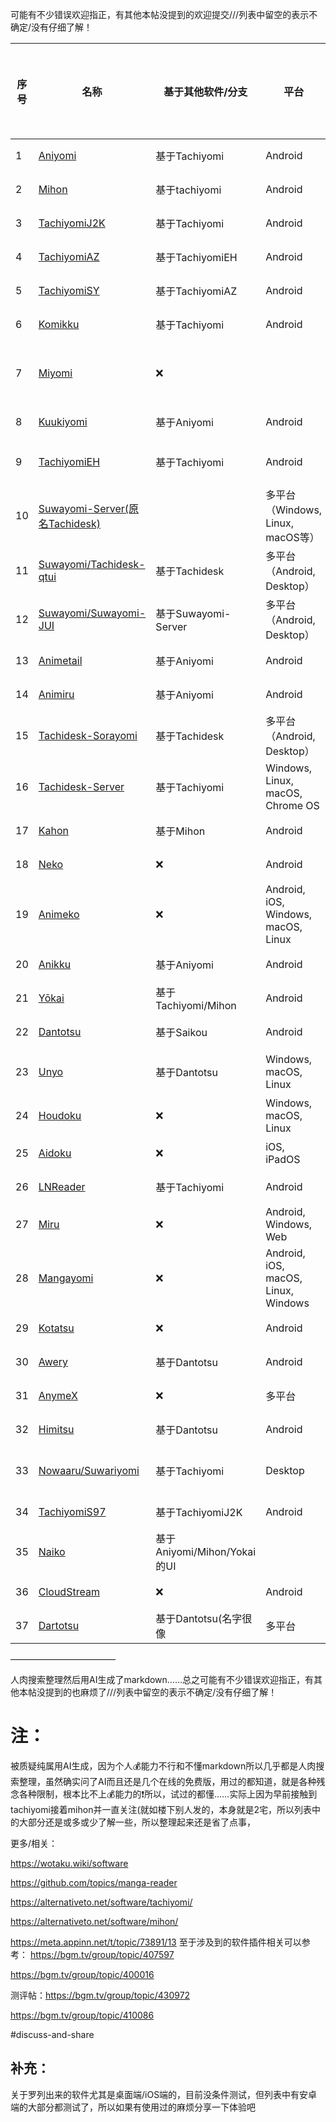 可能有不少错误欢迎指正，有其他本帖没提到的欢迎提交///列表中留空的表示不确定/没有仔细了解！

| 序号 | 名称                          | 基于其他软件/分支         | 平台               | Mihon/Tachiyomi插件 | 本地/在线 | 类型               | 离线缓存/下载 |
|------|-------------------------------|---------------------------|--------------------------|-------------------------|-----------|--------------------|----------------|
| 1    | [Aniyomi](https://github.com/aniyomiorg/aniyomi)                       | 基于Tachiyomi      | Android                  | ✅                      | 在线      | 漫画/动画          | ✅             |
| 2    | [Mihon](https://github.com/mihonapp/mihon)                         | 基于tachiyomi                       | Android                  | ✅                      | 在线      | 漫画               | ✅             |
| 3    | [TachiyomiJ2K](https://github.com/Jays2Kings/tachiyomiJ2K)                 | 基于Tachiyomi      | Android                  | ✅                      | 在线      | 漫画               | ✅             |
| 4    | [TachiyomiAZ](https://github.com/az4521/tachiyomiAZ)                   | 基于TachiyomiEH    | Android                  | ✅                      | 在线      | 漫画               | ✅             |
| 5    | [TachiyomiSY](https://github.com/jobobby04/TachiyomiSY)                   | 基于TachiyomiAZ    | Android                  | ✅                      | 在线      | 漫画               | ✅             |
| 6    | [Komikku](https://github.com/komikku-app/komikku)                       | 基于Tachiyomi         | Android                  | ✅                      | 在线      | 漫画               | ✅               |
| 7    | [Miyomi](https://github.com/tas33n/Miyomi)                        | ❌                        |                          | ❌                      | 网页导航      |                    |                |
| 8    | [Kuukiyomi](https://github.com/hastie101/kuukiyomi)                    | 基于Aniyomi        | Android                  | ✅                      | 在线      | 漫画               |                |
| 9    | [TachiyomiEH](https://github.com/NerdNumber9/TachiyomiEH)                   | 基于Tachiyomi      | Android                  | ✅                      | 在线      | 漫画 Hentai/ExHentai版 |                |
| 10   | [Suwayomi-Server(原名Tachidesk)](https://github.com/Suwayomi/Suwayomi-Server) |       | 多平台（Windows, Linux, macOS等） | ✅                      | 服务器      | 漫画               |                |
| 11   | [Suwayomi/Tachidesk-qtui](https://github.com/Suwayomi/Tachidesk-qtui)      | 基于Tachidesk      | 多平台（Android, Desktop） | ✅                      | 服务器      | 漫画               |                |
| 12   | [Suwayomi/Suwayomi-JUI](https://github.com/Suwayomi/Suwayomi-JUI)        | 基于Suwayomi-Server | 多平台（Android, Desktop） | ✅                      | 服务器      | 漫画               |                |
| 13   | [Animetail](https://github.com/Animetailapp/Animetail)                     | 基于Aniyomi        | Android                  | ✅                      | 在线      | 动画               | ✅             |
| 14   | [Animiru](https://github.com/Quickdesh/Animiru)                       | 基于Aniyomi        | Android                  | ✅                      | 在线      | 动画               |      ✅          |
| 15   | [Tachidesk-Sorayomi](https://github.com/tachimanga/Tachidesk-Sorayomi) | 基于Tachidesk      | 多平台（Android, Desktop） | ✅                      | 服务器      | 漫画               |                |
| 16   | [Tachidesk-Server](https://github.com/tachimanga/Tachidesk-Server)     | 基于Tachiyomi      | Windows, Linux, macOS, Chrome OS | ✅                      | 服务器      | 漫画               |                |
| 17   | [Kahon](https://github.com/AmanoTeam/Kahon)                             | 基于Mihon          |  Android                        |     ✅                    | 在线      |        漫画            |   ✅             |
| 18   | [Neko](https://github.com/nekomangaorg/Neko)                           | ❌                        | Android                  | ❌                      | 在线      | MangaDex manga reader |  ✅              |
| 19   | [Animeko](https://github.com/open-ani/animeko)                         | ❌                        | Android, iOS, Windows, macOS, Linux | ❌，内置插件           | 在线      | 动画               |   ✅             |
| 20   | [Anikku](https://github.com/komikku-app/anikku)                        | 基于Aniyomi        | Android                  | ❌                      | 在线      | 动画               |     ✅           |
| 21   | [Yōkai](https://github.com/null2264/yokai)                             | 基于Tachiyomi/Mihon | Android                  | ✅                      | 在线      | 漫画               |  ✅              |
| 22   | [Dantotsu](https://github.com/albertxiao/Dantotsu)                     | 基于Saikou         | Android                  | ✅   同时支持mangayomi插件                   | 在线      | 漫画/动画/小说          |                |
| 23   | [Unyo](https://github.com/K3vinb5/Unyo)                                 | 基于Dantotsu       | Windows, macOS, Linux    | 支持或即将(来)支持aniyomi/mangayomi插件                     | 在线      | 漫画/动画          |                |
| 24   | [Houdoku](https://github.com/xgi/houdoku)                               | ❌                        | Windows, macOS, Linux    | ❌，内置插件           | 在线      | 漫画               |  ✅              |
| 25   | [Aidoku](https://github.com/Aidoku/Aidoku)                             | ❌                        | iOS, iPadOS              | ❌                      | 在线      | 漫画               |   ✅            |
| 26   | [LNReader](https://github.com/LNReader/lnreader)                       | 基于Tachiyomi      | Android                  | ✅                      | 在线      | 小说               |  ✅             |
| 27   | [Miru](https://github.com/miru-project/miru-app)                       | ❌                        | Android, Windows, Web     | ❌，内置插件仓库(要手动安装) | 在线      | 小说/漫画/动画          |  ✅              |
| 28   | [Mangayomi](https://github.com/kodjodevf/mangayomi)                     | ❌                        | Android, iOS, macOS, Linux, Windows | ❌，插件基于aniyomi，将来或支持           | 在线      | 小说/漫画/动画     |   ✅             |
| 29   | [Kotatsu](https://github.com/KotatsuApp/Kotatsu)                       | ❌                        | Android                  | ❌，内置插件(要手动启用) | 在线      | 漫画               |   ✅             |
| 30   | [Awery](https://github.com/MrBoomDeveloper/Awery) | 基于Dantotsu              | Android       | 支持Aniyomi插件     | 在线      | 动画       | ❌            |
| 31   | [AnymeX](https://github.com/RyanYuuki/AnymeX)     | ❌ | 多平台     | ✅          | 在线      | 小说/漫画/动画 | ❌           |
| 32   | [Himitsu](https://github.com/RepoDevil/Himitsu)   | 基于Dantotsu              | Android       | ✅ | 在线      | 漫画/动画/小说  |   ✅          |
| 33   | [Nowaaru/Suwariyomi](https://github.com/Nowaaru/suwariyomi) | 基于Tachiyomi             | Desktop       |        | 服务器      | 只支持Mangadex |             |
| 34   | [TachiyomiS97](https://github.com/Saud-97/TachiyomiS97) | 基于TachiyomiJ2K          | Android       | ✅                | 在线      | 漫画       |  ✅           |
| 35   | [Naiko](https://github.com/UnTamed-Fury/Naiko)    | 基于Aniyomi/Mihon/Yokai的UI |      |               |       |        |             |
| 36   | [CloudStream](https://github.com/recloudstream/cloudstream) | ❌ | Android | 支持aniyomi插件(另外下载插件包 | 在线 | 动画/影视 | ✅ |
| 37   | [Dartotsu](https://github.com/aayush2622/Dartotsu) | 基于Dantotsu(名字很像 | 多平台 | ❌支持mangayomi插件 | 在线 | 动画/漫画/小说 | ❌ |

————————————

人肉搜索整理然后用AI生成了markdown……总之可能有不少错误欢迎指正，有其他本帖没提到的也麻烦了///列表中留空的表示不确定/没有仔细了解！

# 注：

被质疑纯属用AI生成，因为个人💰能力不行和不懂markdown所以几乎都是人肉搜索整理，虽然确实问了AI而且还是几个在线的免费版，用过的都知道，就是各种残念各种限制，根本比不上💰能力的❗所以，试过的都懂……实际上因为早前接触到tachiyomi接着mihon并一直关注(就如楼下别人发的，本身就是2宅，所以列表中的大部分还是或多或少了解一些，所以整理起来还是省了点事，

更多/相关：

https://wotaku.wiki/software

https://github.com/topics/manga-reader

https://alternativeto.net/software/tachiyomi/

https://alternativeto.net/software/mihon/

https://meta.appinn.net/t/topic/73891/13
至于涉及到的软件插件相关可以参考：
https://bgm.tv/group/topic/407597

https://bgm.tv/group/topic/400016

测评帖：https://bgm.tv/group/topic/430972

https://bgm.tv/group/topic/410086

#discuss-and-share 

## 补充：
关于罗列出来的软件尤其是桌面端/iOS端的，目前没条件测试，但列表中有安卓端的大部分都测试了，所以如果有使用过的麻烦分享一下体验吧